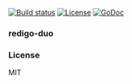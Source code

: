 
[![Build status][travis-img]][travis-url]
[![License][license-img]][license-url]
[![GoDoc][doc-img]][doc-url]

### redigo-duo

### License
MIT

[travis-img]: https://img.shields.io/travis/pkg4go/redigo-duo.svg?style=flat-square
[travis-url]: https://travis-ci.org/pkg4go/redigo-duo
[license-img]: http://img.shields.io/badge/license-MIT-green.svg?style=flat-square
[license-url]: http://opensource.org/licenses/MIT
[doc-img]: http://img.shields.io/badge/GoDoc-reference-blue.svg?style=flat-square
[doc-url]: http://godoc.org/github.com/pkg4go/redigo-duo
